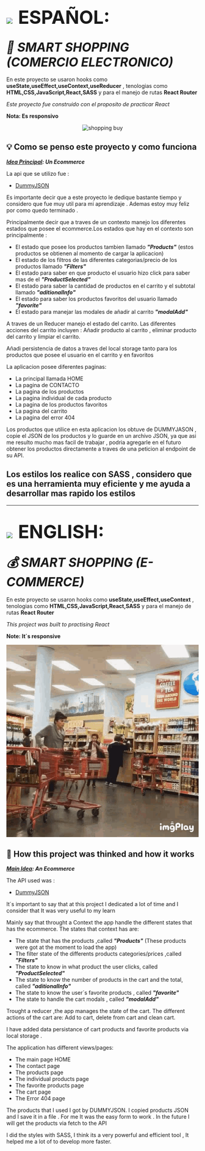 # <img style="padding-right:0.5rem" src='https://img.freepik.com/vector-premium/bandera-argentina-bandera-argentina-ilustracion-vectorial_685751-66.jpg' width="50px" >  <span style="font-size:3rem">ESPAÑOL:</span>

## <i align="center" style="font-size:2rem">💼 SMART SHOPPING (COMERCIO ELECTRONICO)</i>
En este proyecto se usaron hooks como **useState,useEffect,useContext,useReducer** , tenologias como  **HTML,CSS,JavaScript,React,SASS** y para el manejo de rutas **React Router**

 _Este proyecto fue construido con el proposito de practicar React_

**Nota: Es responsivo**
<p align="center">
<img width="600px" heigth="600px" src="./src/assets/shopping-buy.gif" alt="shopping buy">
</p>

## 💡 Como se penso este proyecto y como funciona

**_<span style="text-decoration:underline">Idea Principal</span>: Un Ecommerce_**

La api que se utilizo fue : 
- [DummyJSON](https://dummyjson.com/products)

Es importante decir que a este proyecto le dedique bastante tiempo y considero que fue muy util para mi aprendizaje . Ademas estoy muy feliz por como quedo terminado .

Principalmente decir que a traves de un contexto manejo los diferentes estados que posee el ecommerce.Los estados que hay en el contexto son principalmente :
- El estado que posee los productos tambien llamado **_"Products"_** (estos productos se obtienen al momento de cargar la aplicacion)
- El estado de los filtros de las diferentes categorias/precio de los productos llamado **_"Filters"_**
- El estado para saber en que producto el usuario hizo click para saber mas de el **_"ProductSelected"_**
- El estado para saber la cantidad de productos en el carrito y el subtotal llamado **_"aditionalInfo"_**
- El estado para saber los productos favoritos del usuario llamado **_"favorite"_** 
- El estado para manejar las modales de añadir al carrito **_"modalAdd"_**

A traves de un Reducer manejo el estado del carrito. Las diferentes acciones del carrito incluyen : Añadir producto al carrito , eliminar producto del carrito y limpiar el carrito.

Añadi persistencia de datos a traves del local storage tanto para los productos que posee el usuario en el carrito y en favoritos

La aplicacion posee diferentes paginas:
- La principal llamada HOME
- La pagina de CONTACTO
- La pagina de los productos
- La pagina individual de cada producto
- La pagina de los productos favoritos
- La pagina del carrito
- La pagina del error 404

Los productos que utilice en esta aplicacion los obtuve de DUMMYJASON , copie el JSON  de los productos y lo guarde en un archivo JSON, ya que asi me resulto mucho mas facil de trabajar , podria agregarle en el futuro obtener los productos directamente a traves de una peticion al endpoint de su API.

Los estilos los realice con SASS , considero que es una herramienta muy eficiente y me ayuda a desarrollar mas rapido los estilos
-----------------------------------------------------------------------------------
-----------------------------------------------------------------------------------


# <img style="padding-right:0.5rem" src="https://img.freepik.com/vector-premium/gran-bretana-bandera-bandera-inglaterra-vector-icono-reino-unido-bandera-gran-bretana-10-eps_800531-104.jpg" width="50px"> <span style="font-size:3rem">ENGLISH:</span>

## <i align="center" style="font-size:2rem">💰 SMART SHOPPING (E-COMMERCE)</i>

En este proyecto se usaron hooks como **useState,useEffect,useContext** , tenologias como  **HTML,CSS,JavaScript,React,SASS** y para el manejo de rutas **React Router**

 _This project was built to practising React_

**Note: It´s responsive**
<p align="center">
<img width="600px" heigth="600px" src="./src/assets/supermarket-shopping-cart.gif" alt="supermarket cart">
</p>

## 🤔 How this project was thinked and how it works

**_<span style="text-decoration:underline">Main Idea</span>: An Ecommerce_**

The API used was : 
- [DummyJSON](https://dummyjson.com/products)

It´s important to say that at this project I dedicated a lot of time and I consider that It was very useful to my learn

Mainly say that throught a Context the app handle the different states that has the ecommerce. The states that context has are:
- The state that has the products ,called **_"Products"_** (These products were got at the moment to load the app)
- The filter state of the differents products categories/prices ,called **_"Filters"_**
- The state to know in what product the user clicks, called **_"ProductSelected"_**
- The state to know the number of products in the cart and the total, called **_"aditionalInfo"_**
- The state to know the user´s favorite products , called **_"favorite"_** 
- The state to handle the cart modals , called **_"modalAdd"_**

Trought a reducer ,the app manages the state of the cart. The different actions of the cart are: Add to cart, delete from cart and clean cart.

I have added data persistance of cart products and favorite products via local storage .

The application has different views/pages:
- The main page HOME
- The contact page
- The products page
- The individual products page
- The favorite products page
- The cart page
- The Error 404 page

The products that I used I got by DUMMYJSON. I copied products JSON and I save it in a file . For me It was the easy form to work . In the future I will get the products via fetch to the API

I did the styles with SASS, I think its a very powerful and efficient tool , It helped me a lot of to develop more faster.
